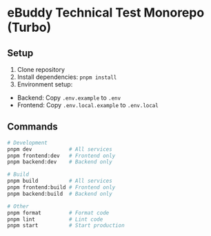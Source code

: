 # eBuddy Technical Test Monorepo (Turbo)

## Setup

1. Clone repository
2. Install dependencies: `pnpm install`
3. Environment setup:
- Backend: Copy `.env.example` to `.env`
- Frontend: Copy `.env.local.example` to `.env.local`

## Commands

```bash
# Development
pnpm dev            # All services
pnpm frontend:dev   # Frontend only
pnpm backend:dev    # Backend only

# Build
pnpm build          # All services
pnpm frontend:build # Frontend only
pnpm backend:build  # Backend only

# Other
pnpm format         # Format code
pnpm lint           # Lint code
pnpm start          # Start production